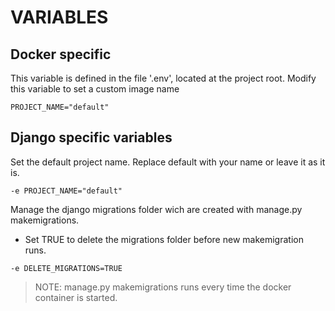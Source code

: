 # VARIABLES


## Docker specific

This variable is defined in the file '.env', located at the project root.
Modify this variable to set a custom image name

```
PROJECT_NAME="default"
```

## Django specific variables

Set the default project name. Replace default with your name or leave it as it is.

```
-e PROJECT_NAME="default"
```

Manage the django migrations folder wich are created with manage.py makemigrations.
* Set TRUE to delete the migrations folder before new makemigration runs.

```
-e DELETE_MIGRATIONS=TRUE
```
> NOTE: manage.py makemigrations runs every time the docker container is started.
